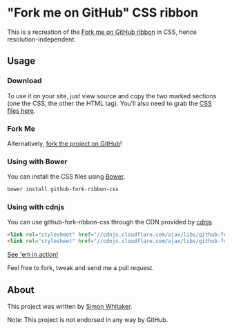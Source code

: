 # "Fork me on GitHub" CSS ribbon

This is a recreation of the [Fork me on GitHub ribbon](https://github.com/blog/273-github-ribbons)
in CSS, hence resolution-independent.

## Usage

### Download

To use it on your site, just view source and copy the two marked sections (one the CSS, the other the HTML tag). You'll also need to grab the [CSS files here](https://github.com/simonwhitaker/github-fork-ribbon-css/).

### Fork Me

Alternatively, [fork the project on GitHub](https://github.com/simonwhitaker/github-fork-ribbon-css/fork)!

### Using with Bower

You can install the CSS files using [Bower](http://bower.io/).

```sh
bower install github-fork-ribbon-css
```

### Using with cdnjs

You can use github-fork-ribbon-css through the CDN provided by [cdnjs](https://cdnjs.com/libraries/github-fork-ribbon-css)
```html
<link rel="stylesheet" href="//cdnjs.cloudflare.com/ajax/libs/github-fork-ribbon-css/0.1.1/gh-fork-ribbon.min.css" />
<link rel="stylesheet" href="//cdnjs.cloudflare.com/ajax/libs/github-fork-ribbon-css/0.1.1/gh-fork-ribbon.ie.min.css" />
```

[See 'em in action!](http://simonwhitaker.github.io/github-fork-ribbon-css/)

Feel free to fork, tweak and send me a pull request.

## About

This project was written by [Simon Whitaker](http://twitter.com/s1mn/).

Note: This project is not endorsed in any way by GitHub.
